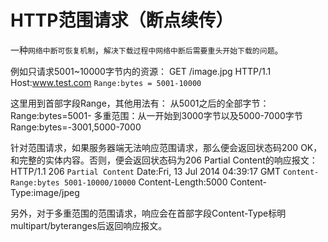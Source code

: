 # HTTP范围请求（断点续传）

一种`网络中断可恢复机制`，`解决下载过程中网络中断后需要重头开始下载的问题`。

例如只请求5001~10000字节内的资源：
GET /image.jpg HTTP/1.1
Host:www.test.com
`Range:bytes = 5001-10000`

这里用到首部字段Range，其他用法有：
从5001之后的全部字节：
Range:bytes=5001-
多重范围：从一开始到3000字节以及5000-7000字节
Range:bytes=-3001,5000-7000

针对范围请求，如果服务器端无法响应范围请求，那么便会返回状态码200 OK，和完整的实体内容。否则，便会返回状态码为206 Partial Content的响应报文：
HTTP/1.1 206 `Partial Content`
Date:Fri, 13 Jul 2014 04:39:17 GMT
`Content-Range:bytes 5001-10000/10000`
Content-Length:5000
Content-Type:image/jpeg

另外，对于多重范围的范围请求，响应会在首部字段Content-Type标明multipart/byteranges后返回响应报文。
